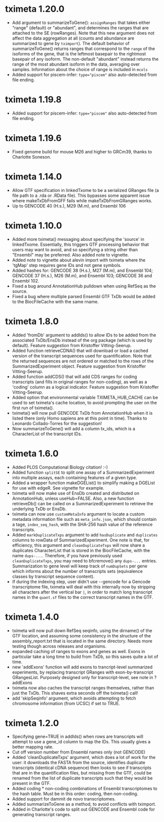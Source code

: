 # tximeta 1.20.0

* Add argument to summarizeToGene(): `assignRanges` that takes
  either "range" (default) or "abundant", and determines
  the ranges that are attached to the SE (rowRanges).
  Note that this new argument does not affect the data aggregation
  at all (counts and abundance are summarized to gene by `tximport`).
  The default behavior of summarizeToGene() returns ranges that
  correspond to the `range` of the isoforms of the gene, that is the
  leftmost basepair to the rightmost basepair of any isoform.
  The non-default "abundant" instead returns the range of the
  most abundant isoform in the data, averaging over samples.
  Information about the choice of range is included in `mcols`
* Added support for piscem-infer: `type="piscem"` also 
  auto-detected from file ending.

# tximeta 1.19.8

* Added support for piscem-infer: `type="piscem"` also 
  auto-detected from file ending.

# tximeta 1.19.6

* Fixed genome build for mouse M26 and higher to GRCm39,
  thanks to Charlotte Soneson.

# tximeta 1.14.0

* Allow GTF specification in linkedTxome to be a serialized
  GRanges file (a file path to a .rda or .RData file). This
  bypasses some apparent issue where makeTxDbFromGFF fails
  while makeTxDbFromGRanges works.
* Up to GENCODE 40 (H.s.), M29 (M.m), and Ensembl 106

# tximeta 1.10.0

* Added more tximeta() messaging about specifying the
  'source' in linkedTxome. Essentially, this triggers
  GTF processing behavior that users may want to avoid,
  and so specifying a string other than "Ensembl" may be
  preferred. Also added note to vignette.
* Added note to vignette about alevin import with tximeta
  where the 'tgMap' step requires gene IDs and not gene
  symbols.
* Added hashes for:
  GENCODE 38 (H.s.), M27 (M.m), and Ensembl 104;
  GENCODE 37 (H.s.), M26 (M.m), and Ensembl 103;
  GENCODE 36 and Ensembl 102.
* Fixed a bug around AnnotationHub pulldown when using RefSeq
  as the source.
* Fixed a bug where multiple parsed Ensembl GTF TxDb would be
  added to the BiocFileCache with the same rname.

# tximeta 1.8.0

* Added 'fromDb' argument to addIds() to allow IDs to be
  added from the associated TxDb/EnsDb instead of the org
  package (which is used by default).
  Feature suggestion from Kristoffer Vitting-Seerup.
* Added function retrieveCDNA() that will download or load
  a cached version of the transcript sequences used for
  quantification. Note that the returned sequences are not
  ordered or matched to the rows of the SummarizedExperiment
  object. Feature suggestion from Kristoffer Vitting-Seerup.
* Added function addCDS() that will add CDS ranges for coding
  transcripts (and fills in original ranges for non-coding),
  as well as a 'coding' column as a logical indicator.
  Feature suggestion from Kristoffer Vitting-Seerup.
* Added option that environmental variable TXIMETA_HUB_CACHE
  can be used to set tximeta's cache location, to avoid
  prompting the user on the first run of tximeta().
* tximeta() will now pull GENCODE TxDb from AnnotationHub
  when it is listed there (only Homo sapiens are at this
  point in time). Thanks to Leonardo Collado-Torres for
  the suggestion!
* Now summarizeToGene() will add a column tx_ids, which is a
  CharacterList of the transcript IDs.

# tximeta 1.6.0

* Added PLOS Computational Biology citation! :-)
* Added function `splitSE` to split one assay of a 
  SummarizedExperiment into multiple assays, each containing 
  features of a given type.
* Added a wrapper function makeDGEList() to simplify making
  a DGEList for use with edgeR. See vignette for example.
* tximeta will now make use of EnsDb created and distributed
  on AnnotationHub, unless useHub=FALSE. Also, a new function
  retrieveDb() can be called on a SummarizedExperiment to
  retrieve the underlying TxDb or EnsDb.
* tximeta can now use `customMetaInfo` argument to locate
  a custom metadata information file such as `meta_info.json`,
  which should contain a tage, `index_seq_hash`, with the SHA-256
  hash value of the reference transcripts.
* Added `markDuplicateTxps` argument to add `hasDuplicate`
  and `duplicates` columns to rowData of SummarizedExperiment.
  One note is that, for efficiency, this argument and
  `cleanDuplicateTxps` will now share a duplicates CharacterList
  that is stored in the BiocFileCache, with the name `dups-...`.
  Therefore, if you have previously used `cleanDuplicateTxps`,
  you may need to bfcremove() any `dups-...` entries.
  Summarization to gene level will keep track of `numDupSets`
  per gene which informs about the number of transcripts sets
  (equivalence classes by transcript sequence content).
* If during the indexing step, user didn't use --gencode
  for a Gencode transcriptome file, tximeta will deal with
  this internally now by stripping all characters after the
  vertical bar `|`, in order to match long transcript names
  in the `quant.sf` files to the correct transcript names
  in the GTF.

# tximeta 1.4.0

* tximeta will now pull down RefSeq seqinfo, using the
  dirname() of the GTF location, and assuming some
  consistency in the structure of the assembly_report.txt
  that is located in the same directory. Needs more
  testing though across releases and organisms.
* expanded caching of ranges to exons and genes as well.
  Exons in particular take a long time to build from
  TxDb, so this saves quite a lot of time.
* new 'addExons' function will add exons to trancript-level
  summarized experiments, by replacing transcript GRanges
  with exon-by-transcript GRangesList. Purposely designed
  only for transcript-level, see note in ?addExons
* tximeta now also caches the transcript ranges themselves,
  rather than just the TxDb. This shaves extra seconds off
  the tximeta() call!
* add 'skipSeqinfo' argument, which avoids attempting
  to fetch chromosome information (from UCSC) if set
  to TRUE.

# tximeta 1.2.0

* Specifying gene=TRUE in addIds() when rows are
  transcripts will attempt to use a gene_id column
  to map the IDs. This usually gives a better mapping
  rate.
* Cut off version number from Ensembl names only (not GENCODE)
* Added 'cleanDuplicateTxps' argument, which does a lot of work
  for the user: it downloads the FASTA from the source, identifies
  duplicate transcripts (identical cDNA sequence) then looks to
  see if transcripts that are in the quantification files,
  but missing from the GTF, could be renamed from the list of
  duplicate transcripts such that they would be present in the GTF.
* Added coding * non-coding combinations of Ensembl transcriptomes
  to the hash table. Must be in this order: coding, then non-coding.
* Added support for dammit de novo transcriptomes.
* Added summarizeToGene as a method, to avoid conflicts with tximport.
* Added in Charlotte's code to split out GENCODE and Ensembl code
  for generating transcript ranges.
